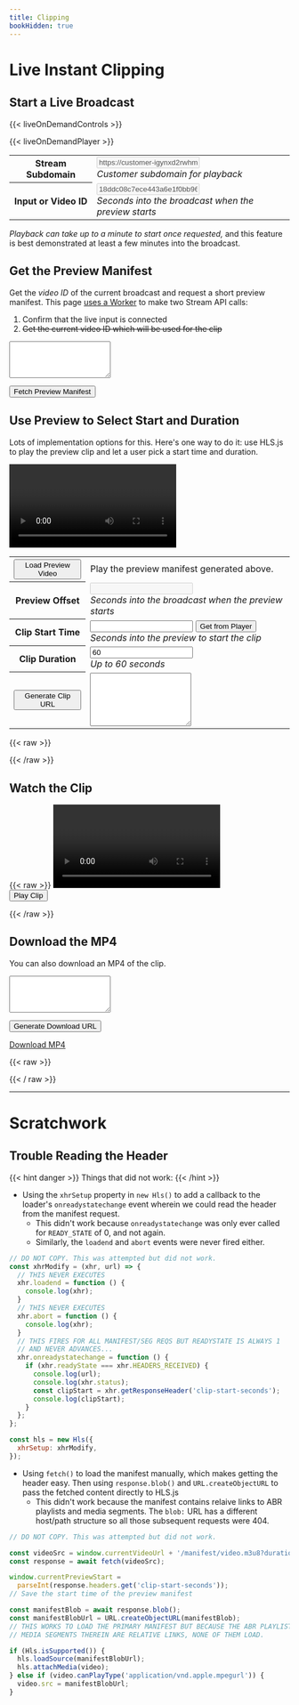 ```yaml
---
title: Clipping
bookHidden: true
---
```


# Live Instant Clipping

## Start a Live Broadcast

{{< liveOnDemandControls >}}

{{< liveOnDemandPlayer >}}

<table>
  <tr>
    <th>Stream Subdomain</th>
    <td>
      <input type="text" id="stream-subdomain" value="https://customer-igynxd2rwhmuoxw8.cloudflarestream.com" disabled />
      <br /><em>Customer subdomain for playback</em>
    </td>
  </tr>
  <tr>
    <th>Input or Video ID</th>
    <td>
      <input type="text" id="input-id" value="18ddc08c7ece443a6e1f0bb968f9138a" disabled />
      <br /><em>Seconds into the broadcast when the preview starts</em>
    </td>
  </tr>
</table>

_Playback can take up to a minute to start once requested,_ and this feature is
best demonstrated at least a few minutes into the broadcast.

## Get the Preview Manifest

Get the _video ID_ of the current broadcast and request a short preview manifest.
This page [uses a Worker](https://github.com/tsmith512/bframes/blob/trunk/functions/api/liveOnDemand/status.ts)
to make two Stream API calls:

1. Confirm that the live input is connected
2. ~~Get the current video ID which will be used for the clip~~

<textarea class="output" id="preview-manifest-url" rows="4"></textarea>
<button id="preview-manifest">Fetch Preview Manifest</button>
<script>
  document.getElementById('preview-manifest').addEventListener('click', async (e) => {
    e.preventDefault();
    window.streamSubdomain = document.getElementById('stream-subdomain').value;
    window.streamInputId = document.getElementById('input-id').value;
    window.currentLiveUrl = `${window.streamSubdomain}/${window.streamInputId}`;

    // This could be done differently... just check to see if we're playing
    const status = await fetch('{{< HUGO_API_HOST >}}/api/liveOnDemand/status');
    if (status.ok) {
      const data = await status.json();
      if (data.state !== 'connected') {
        console.log('Live broadcast not currently running.');
        document.getElementById('preview-manifest-url').innerText =
          'Live broadcast not currently running / available.';
        return false;
      }
      console.log(`Live input ${data.input} recording to ${data.current}.`);
      document.getElementById('preview-manifest-url').innerText =
        `${window.currentLiveUrl}/manifest/video.m3u8?duration=3m`;
    }
  });
</script>

## Use Preview to Select Start and Duration

Lots of implementation options for this. Here's one way to do it: use HLS.js to
play the preview clip and let a user pick a start time and duration.

<script src="https://cdn.jsdelivr.net/npm/hls.js@1"></script>
<video controls id="preview-video"></video>

<table>
  <tr>
    <th><button id="preview-playback">Load Preview Video</button></th>
    <td>
      Play the preview manifest generated above.
    </td>
  </tr>
  <tr>
    <th>Preview Offset</th>
    <td>
      <input type="number" id="preview-offset" disabled />
      <br /><em>Seconds into the broadcast when the preview starts</em>
    </td>
  </tr>
  <tr>
    <th>Clip Start Time</th>
    <td>
      <input type="number" id="preview-start" />
      <button id="preview-time-capture">Get from Player</button>
      <br /><em>Seconds into the preview to start the clip</em>
    </td>
  </tr>
  <tr>
    <th>Clip Duration</th>
    <td>
      <input type="number" id="preview-duration" value="60" />
      <br /><em>Up to 60 seconds</em>
    </td>
  </tr>
  <tr>
    <th><button id="preview-make-clip">Generate Clip URL</button></th>
    <td>
      <textarea id="clip-base-url" rows="6" class="output"></textarea>
    </td>
  </tr>
</table>

<script>
  const previewButton = document.getElementById('preview-playback');
  const previewOffset = document.getElementById('preview-offset');
  const previewTimeCapture = document.getElementById('preview-time-capture');
  const previewStart = document.getElementById('preview-start');
  const previewDuration = document.getElementById('preview-duration');
  const previewGenerateUrl = document.getElementById('preview-make-clip');
  const clipBaseUrl = document.getElementById('clip-base-url');
</script>

{{< raw >}}
<script>
  const video = document.getElementById('preview-video');

  // Override the pLoader (playlist loader) to modify the handler for
  // receiving the manifest and grab the header there.
  class pLoader extends Hls.DefaultConfig.loader {
    constructor(config) {
      super(config);
      var load = this.load.bind(this);
      this.load = function (context, config, callbacks) {
        if (context.type == 'manifest') {
          var onSuccess = callbacks.onSuccess;
          // copy the existing onSuccess handler so we can fire it later.

          callbacks.onSuccess = function (response, stats, context, networkDetails) {
            console.log(networkDetails);
            // The fourth argument here is undocumented in HLS.js but contains
            // the response object for the manifest fetch, which gives us headers:

            window.currentPreviewStart =
              parseInt(networkDetails.getResponseHeader('preview-start-seconds'));
            // Save the start time of the preview manifest

            previewOffset.value = window.currentPreviewStart;
            // Put the value in our text field example

            window.currentVideoId =
              networkDetails.getResponseHeader('stream-media-id');

            window.currentVideoUrl = `${window.streamSubdomain}/${window.currentVideoId}`;

            onSuccess(response, stats, context);
            // And fire the exisint success handler.
          };
        }
        load(context, config, callbacks);
      };
    }
  }

  const hls = new Hls({
    pLoader: pLoader,
  });

  // Start playback of the preview manifest:
  previewButton.addEventListener('click', (e) => {
    e.preventDefault();
    if (window?.currentLiveUrl) {
      const videoSrc = window.currentLiveUrl + '/manifest/video.m3u8?duration=3m';
      if (Hls.isSupported()) {
        hls.loadSource(videoSrc);
        hls.attachMedia(video);
      } else if (video.canPlayType('application/vnd.apple.mpegurl')) {
        video.src = videoSrc;
      }
    } else {
      alert('Fetch the preview manifest first');
    }
  });

  // Grab the time into the preview where the user is, fill in the form
  previewTimeCapture.addEventListener('click', (e) => {
    e.preventDefault();
    previewStart.value = Math.floor(video.currentTime);
  });

  // Generate the clip URL. We'll need the video ID, the offset of the preview
  // and the time into the preview where the user marked.
  previewGenerateUrl.addEventListener('click', (e) => {
    if (!previewStart.value) {
      alert('Need a start time');
      return;
    } else if (!previewDuration.value || parseInt(previewDuration.value) > 60) {
      alert('Need a preview duration set and no more than 60 seconds');
      return;
    } else if (!window.currentVideoId) {
      alert('Fetch preview manifest.');
      return;
    }

    window.clipUrl =
      `${window.currentVideoUrl}/manifest/clip.m3u8` +
      `?time=${parseInt(previewStart.value) + window.currentPreviewStart}s` +
      `&duration=${previewDuration.value}s`;

    clipBaseUrl.innerText = window.clipUrl;
  });
</script>
{{< /raw >}}

## Watch the Clip

{{< raw >}}
<video controls id="clip-video"></video>
<br /><button id="clip-start">Play Clip</button>

<script>
  const videoClip = document.getElementById('clip-video');

  const hlsClip = new Hls();

  document.getElementById('clip-start').addEventListener('click', (e) => {
    e.preventDefault();
    if (!window?.clipUrl) {
      alert('Generate a clip above first');
      return;
    }

    if (Hls.isSupported()) {
      hlsClip.loadSource(window.clipUrl);
      hlsClip.attachMedia(videoClip);
    } else if (video.canPlayType('application/vnd.apple.mpegurl')) {
      videoClip.src = window.clipUrl;
    }
  });
</script>
{{< /raw >}}

## Download the MP4

You can also download an MP4 of the clip.

<textarea class="output" id="clip-download-url" rows="4"></textarea>
<button id="clip-download-url-generate">Generate Download URL</button>

<p>
  <a id="clip-download-link" href="javascript:alert('Build a clip first.')">Download MP4</a>
</p>

{{< raw >}}
<script>
  document.getElementById('clip-download-url-generate').addEventListener('click', (e) => {
    e.preventDefault();
    if (!window?.clipUrl) {
      alert('Generate a clip above first');
      return;
    }

    const downloadUrl =
      `${window.currentVideoUrl}/clip.mp4` +
      `?time=${parseInt(previewStart.value) + window.currentPreviewStart}s` +
      `&duration=${previewDuration.value}s` +
      `&filename=clip-test-${previewDuration.value}s.mp4`;

    document.getElementById('clip-download-url').innerText = downloadUrl;
    document.getElementById('clip-download-link').href = downloadUrl;
  });
</script>
{{< / raw >}}

---

# Scratchwork

## Trouble Reading the Header

{{< hint danger >}}
Things that did not work:
{{< /hint >}}

- Using the `xhrSetup` property in `new Hls()` to add a callback to the loader's
  `onreadystatechange` event wherein we could read the header from the manifest
  request.
  - This didn't work because `onreadystatechange` was only ever called for
    `READY_STATE` of 0, and not again.
  - Similarly, the `loadend` and `abort` events were never fired either.

``` js
// DO NOT COPY. This was attempted but did not work.
const xhrModify = (xhr, url) => {
  // THIS NEVER EXECUTES
  xhr.loadend = function () {
    console.log(xhr);
  }
  // THIS NEVER EXECUTES
  xhr.abort = function () {
    console.log(xhr);
  }
  // THIS FIRES FOR ALL MANIFEST/SEG REQS BUT READYSTATE IS ALWAYS 1
  // AND NEVER ADVANCES...
  xhr.onreadystatechange = function () {
    if (xhr.readyState === xhr.HEADERS_RECEIVED) {
      console.log(url);
      console.log(xhr.status);
      const clipStart = xhr.getResponseHeader('clip-start-seconds');
      console.log(clipStart);
    }
  };
};

const hls = new Hls({
  xhrSetup: xhrModify,
});
```


- Using `fetch()` to load the manifest manually, which makes getting the header
  easy. Then using `response.blob()` and `URL.createObjectURL` to pass the fetched
  content directly to HLS.js
  - This didn't work because the manifest contains relaive links to ABR playlists
    and media segments. The `blob:` URL has a different host/path structure so
    all those subsequent requests were 404.

``` js
// DO NOT COPY. This was attempted but did not work.

const videoSrc = window.currentVideoUrl + '/manifest/video.m3u8?duration=3m';
const response = await fetch(videoSrc);

window.currentPreviewStart =
  parseInt(response.headers.get('clip-start-seconds'));
// Save the start time of the preview manifest

const manifestBlob = await response.blob();
const manifestBlobUrl = URL.createObjectURL(manifestBlob);
// THIS WORKS TO LOAD THE PRIMARY MANIFEST BUT BECAUSE THE ABR PLAYLISTS AND
// MEDIA SEGMENTS THEREIN ARE RELATIVE LINKS, NONE OF THEM LOAD.

if (Hls.isSupported()) {
  hls.loadSource(manifestBlobUrl);
  hls.attachMedia(video);
} else if (video.canPlayType('application/vnd.apple.mpegurl')) {
  video.src = manifestBlobUrl;
}
```
